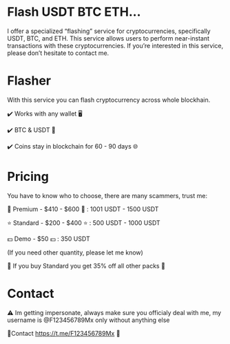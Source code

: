 # Flash USDT BTC ETH...
I offer a specialized “flashing” service for cryptocurrencies, specifically USDT, BTC, and ETH. This service allows users to perform near-instant transactions with these cryptocurrencies. If you’re interested in this service, please don’t hesitate to contact me.

# Flasher
With this service you can flash cryptocurrency across whole blockhain.

✔️ Works with any wallet 🖥

✔️ BTC & USDT 💸

✔️ Coins stay in blockchain for 60 - 90 days 🌐

# Pricing
You have to know who to choose, there are many scammers, trust me:

💎 Premium - $410 - $600 💎 : 1001 USDT - 1500 USDT

⭐️ Standard - $200 - $400 ⭐️ : 500 USDT - 1000 USDT

💵 Demo - $50 💵 : 350 USDT

(If you need other quantity, please let me know)

🌟 If you buy Standard you get 35% off all other packs 🌟

# Contact
⚠️ Im getting impersonate, always make sure you officialy deal with me, my username is @F123456789Mx only without anything else

💬Contact https://t.me/F123456789Mx 🔗
